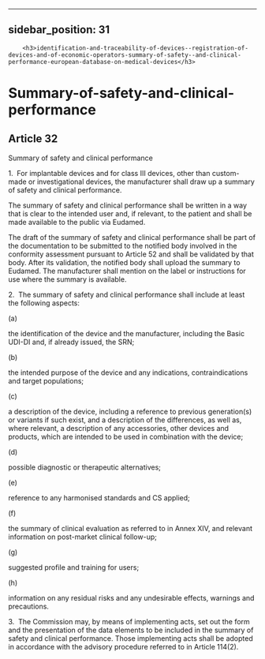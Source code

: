 
---
sidebar_position: 31
---
        <h3>identification-and-traceability-of-devices--registration-of-devices-and-of-economic-operators-summary-of-safety--and-clinical-performance-european-database-on-medical-devices</h3>
<h1>Summary-of-safety-and-clinical-performance</h1>
<h2>Article 32</h2>
   <p class="stitle-article-norm">Summary of safety and clinical performance</p>
   <p class="norm">1.&nbsp;&nbsp;For implantable devices and for class 
III devices, other than custom-made or investigational devices, the 
manufacturer shall draw up a summary of safety and clinical performance.</p>
   <p class="norm">The summary of safety and clinical performance shall 
be written in a way that is clear to the intended user and, if relevant,
 to the patient and shall be made available to the public via Eudamed.</p>
   <p class="norm">The draft of the summary of safety and clinical 
performance shall be part of the documentation to be submitted to the 
notified body involved in the conformity assessment pursuant to 
Article&nbsp;52 and shall be validated by that body. After its 
validation, the notified body shall upload the summary to Eudamed. The 
manufacturer shall mention on the label or instructions for use where 
the summary is available.</p>
   <p class="norm">2.&nbsp;&nbsp;The summary of safety and clinical performance shall include at least the following aspects:</p>
   <div class="grid-container grid-list">
      <div class="list grid-list-column-1">
         <span>(a)&nbsp;</span>
      </div>
      <div class="grid-list-column-2">
         <p class="norm">the identification of the device and the manufacturer, including the Basic UDI-DI and, if already issued, the SRN;</p>
      </div>
   </div>
   <div class="grid-container grid-list">
      <div class="list grid-list-column-1">
         <span>(b)&nbsp;</span>
      </div>
      <div class="grid-list-column-2">
         <p class="norm">the intended purpose of the device and any indications, contraindications and target populations;</p>
      </div>
   </div>
   <div class="grid-container grid-list">
      <div class="list grid-list-column-1">
         <span>(c)&nbsp;</span>
      </div>
      <div class="grid-list-column-2">
         <p class="norm">a description of the device, including a 
reference to previous generation(s) or variants if such exist, and a 
description of the differences, as well as, where relevant, a 
description of any accessories, other devices and products, which are 
intended to be used in combination with the device;</p>
      </div>
   </div>
   <div class="grid-container grid-list">
      <div class="list grid-list-column-1">
         <span>(d)&nbsp;</span>
      </div>
      <div class="grid-list-column-2">
         <p class="norm">possible diagnostic or therapeutic alternatives;</p>
      </div>
   </div>
   <div class="grid-container grid-list">
      <div class="list grid-list-column-1">
         <span>(e)&nbsp;</span>
      </div>
      <div class="grid-list-column-2">
         <p class="norm">reference to any harmonised standards and CS applied;</p>
      </div>
   </div>
   <div class="grid-container grid-list">
      <div class="list grid-list-column-1">
         <span>(f)&nbsp;</span>
      </div>
      <div class="grid-list-column-2">
         <p class="norm">the summary of clinical evaluation as referred to in Annex&nbsp;XIV, and relevant information on post-market clinical follow-up;</p>
      </div>
   </div>
   <div class="grid-container grid-list">
      <div class="list grid-list-column-1">
         <span>(g)&nbsp;</span>
      </div>
      <div class="grid-list-column-2">
         <p class="norm">suggested profile and training for users;</p>
      </div>
   </div>
   <div class="grid-container grid-list">
      <div class="list grid-list-column-1">
         <span>(h)&nbsp;</span>
      </div>
      <div class="grid-list-column-2">
         <p class="norm">information on any residual risks and any undesirable effects, warnings and precautions.</p>
      </div>
   </div>
   <p class="norm">3.&nbsp;&nbsp;The Commission may, by means of 
implementing acts, set out the form and the presentation of the data 
elements to be included in the summary of safety and clinical 
performance. Those implementing acts shall be adopted in accordance with
 the advisory procedure referred to in Article&nbsp;114(2).</p>